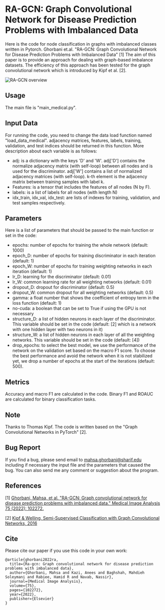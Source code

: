 RA-GCN: Graph Convolutional Network for Disease Prediction Problems with Imbalanced Data
====

Here is the code for node classification in graphs with imbalanced classes written in Pytorch.
Ghorbani et.al. "RA-GCN: Graph Convolutional Network for Disease Prediction Problems with Imbalanced Data" [1]
The aim of this paper is to provide an approach for dealing with graph-based imbalance datasets. The efficiency of this approach has been tested for the graph convolutional network which is introduced by Kipf et al. [2]. 

![RA-GCN overview](https://github.com/mahsa91/RA-GCN/blob/main/RA-GCN.JPG?raw=true)



Usage 
------------
The main file is "main_medical.py".


Input Data
------------
For running the code, you need to change the data load function named "load_data_medical". adjacency matrices, features, labels, training, validation, and test indices should be returned in this function. More description about each variable is as follows:
- adj: is a dictionary with the keys 'D' and 'W'. adj['D'] contains the normalize adjacency matrix (with self-loop) between all nodes and is used for the discriminator. adj['W'] contains a list of normalized adjacency matrices (with self-loop). k-th element is the adjacency matrix between training samples with label k.
- Features: is a tensor that includes the features of all nodes (N by F).
- labels: is a list of labels for all nodes (with length N)
- idx_train, idx_val, idx_test: are lists of indexes for training, validation, and test samples respectively.

Parameters
------------
Here is a list of parameters that should be passed to the main function or set in the code:
- epochs: number of epochs for training the whole network (default: 1000)
- epoch_D: number of epochs for training discriminator in each iteration (default: 1)
- epoch_W: number of epochs for training weighting networks in each iteration (default: 1)
- lr_D: learning for the discriminator (default: 0.01)
- lr_W: common learning rate for all weighting networks (default: 0.01)
- dropout_D: dropout for discriminator (default: 0.5)
- dropout_W: common dropout for all weighting networks (default: 0.5)
- gamma: a float number that shows the coefficient of entropy term in the loss function (default: 1)
- no-cuda: a boolean that can be set to True if using the GPU is not necessary
- structure_D: a list of hidden neurons in each layer of the discriminator. This variable should be set in the code (default: [2] which is a network with one hidden layer with two neurons in it)
- structure_W: a list of hidden neurons in each layer of all the weighting networks. This variable should be set in the code (default: [4])
- drop_epochs: to select the best model, we use the performance of the network on the validation set based on the macro F1 score. To choose the best performance and avoid the network when it is not stabilized yet, we drop a number of epochs at the start of the iterations (default: 500). 

Metrics
------------
Accuracy and macro F1 are calculated in the code. Binary F1 and ROAUC are calculated for binary classification tasks.

Note
------------
Thanks to Thomas Kipf. The code is written based on the "Graph Convolutional Networks in PyTorch" [2].

Bug Report
------------
If you find a bug, please send email to mahsa.ghorbani@sharif.edu including if necessary the input file and the parameters that caused the bug.
You can also send me any comment or suggestion about the program.

References
------------
[1] [Ghorbani, Mahsa, et al. "RA-GCN: Graph convolutional network for disease prediction problems with imbalanced data." Medical Image Analysis 75 (2022): 102272.](https://arxiv.org/pdf/2103.00221)

[2] [Kipf & Welling, Semi-Supervised Classification with Graph Convolutional Networks, 2016](https://arxiv.org/abs/1609.02907)

Cite
------------
Please cite our paper if you use this code in your own work:

```
@article{ghorbani2022ra,
  title={Ra-gcn: Graph convolutional network for disease prediction problems with imbalanced data},
  author={Ghorbani, Mahsa and Kazi, Anees and Baghshah, Mahdieh Soleymani and Rabiee, Hamid R and Navab, Nassir},
  journal={Medical Image Analysis},
  volume={75},
  pages={102272},
  year={2022},
  publisher={Elsevier}
}
```
